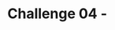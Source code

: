 # Challenge 04 - <Title of Challenge>

[< Previous Challenge](./Challenge-03.md) - **[Home](../README.md)** - [Next Challenge >](./Challenge-05.md)


## Introduction
  
In the real world, organizations avoid single points of failure by deploying High Availability on their infrastructure. 

## Description

Your Network Organization has decided to deploy High Availability on your current topology as depicted in the picture below. 

![ARS_SDWAN](/xxx-AzureRouteServer/Student/Resources/media/azurerouteserver-challenge4.png)
  
- Using the configurations from the past challenges, please add a secondary NVA to will fullfil that requirement.

## Success Criteria

At the end of this challenge you should: 

- Demonstrate the failover capabilities of your solution should your primary site go down.
- Explain the rationale on your decision to use or not the Azure Load Balancer


## Learning Resources

- [Deploy highly available NVAs](https://docs.microsoft.com/en-us/azure/architecture/reference-architectures/dmz/nva-ha#azure-route-server)

